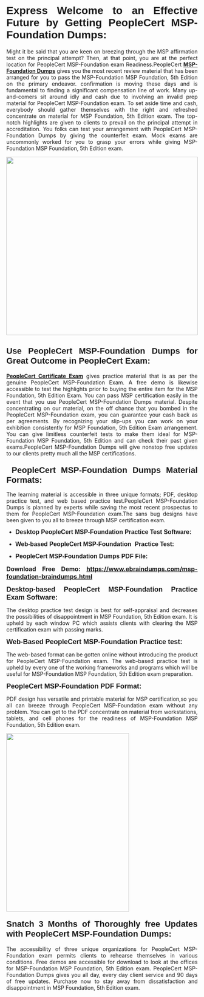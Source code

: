 <h1 dir="ltr" style="text-align: justify;"><span style="font-family:Verdana,Geneva,sans-serif;"><b>Express Welcome to an Effective Future by Getting PeopleCert MSP-Foundation Dumps:</b></span></h1>

<p dir="ltr" style="text-align: justify;">Might it be said that you are keen on breezing through the MSP affirmation test on the principal attempt? Then, at that point, you are at the perfect location for PeopleCert MSP-Foundation exam Readiness.PeopleCert <a href="https://www.ebraindumps.com/msp-foundation-braindumps.html" target="_self"><strong>MSP-Foundation Dumps</strong></a> gives you the most recent review material that has been arranged for you to pass the MSP-Foundation MSP Foundation, 5th Edition on the primary endeavor. confirmation is moving these days and is fundamental to finding a significant compensation line of work. Many up-and-comers sit around idly and cash due to involving an invalid prep material for PeopleCert MSP-Foundation exam. To set aside time and cash, everybody should gather themselves with the right and refreshed concentrate on material for MSP Foundation, 5th Edition exam. The top-notch highlights are given to clients to prevail on the principal attempt in accreditation. You folks can test your arrangement with PeopleCert MSP-Foundation Dumps by giving the counterfeit exam. Mock exams are uncommonly worked for you to grasp your errors while giving MSP-Foundation MSP Foundation, 5th Edition exam.</p>

<p dir="ltr" style="text-align: justify;"><a href="https://www.ebraindumps.com/msp-foundation-braindumps.html" target="_self"><img alt="" src="https://lh3.googleusercontent.com/pw/AMWts8Aj3tb-wF0OMpw147T1Bg9eAAj9fKo6ifFWMDCc6oU3qtU3KEqtRsEM2KRmm3UaDWRNIl4uKsuW21qaZWMz89XK1ad3jQX9oZiQAoJqInwJqRGpkLNoXMJEdtJjmgXii-lFlTr95P8IcS6Zx1e4FG44=w1098-h617-no?authuser=4" style="width: 100%; height: 470px;" /></a></p>

<h2 dir="ltr" style="text-align: justify;"><span style="font-size:22px;"><span style="font-family:Verdana,Geneva,sans-serif;"><strong>Use PeopleCert MSP-Foundation Dumps for Great Outcome in PeopleCert Exam:</strong></span></span></h2>

<p dir="ltr" style="text-align: justify;"><a href="https://www.ebraindumps.com/msp-dumps.html" target="_self"><strong>PeopleCert Certificate Exam</strong></a> gives practice material that is as per the genuine PeopleCert MSP-Foundation Exam. A free demo is likewise accessible to test the highlights prior to buying the entire item for the MSP Foundation, 5th Edition Exam. You can pass MSP certification easily in the event that you use PeopleCert MSP-Foundation Dumps material. Despite concentrating on our material, on the off chance that you bombed in the PeopleCert MSP-Foundation exam, you can guarantee your cash back as per agreements. By recognizing your slip-ups you can work on your exhibition consistently for MSP Foundation, 5th Edition Exam arrangement. You can give limitless counterfeit tests to make them ideal for MSP-Foundation MSP Foundation, 5th Edition and can check their past given exams.PeopleCert MSP-Foundation Dumps will give nonstop free updates to our clients pretty much all the MSP certifications.</p>

<h3 dir="ltr" style="text-align: justify;"><span style="font-size:22px;"><span style="font-family:Verdana,Geneva,sans-serif;"><strong> PeopleCert MSP-Foundation Dumps Material Formats:</strong></span></span></h3>

<p dir="ltr" style="text-align: justify;">The learning material is accessible in three unique formats; PDF, desktop practice test, and web based practice test.PeopleCert MSP-Foundation Dumps is planned by experts while saving the most recent prospectus to them for PeopleCert MSP-Foundation exam.The sans bug designs have been given to you all to breeze through MSP certification exam.</p>

<ul dir="ltr">
	<li style="text-align: justify;"><span style="font-size:16px;"><span style="font-family:Verdana,Geneva,sans-serif;"><b>Desktop PeopleCert MSP-Foundation Practice Test Software: </b></span></span></li>
	<li style="text-align: justify;">
	<p><span style="font-size:16px;"><span style="font-family:Verdana,Geneva,sans-serif;"><b id="docs-internal-guid-44b45a43-7fff-2325-b530-fbb6de77fdb4">Web-based PeopleCert MSP-Foundation  Practice Test:</b></span></span></p>
	</li>
	<li role="presentation" style="text-align: justify;"><span style="font-size:16px;"><span style="font-family:Verdana,Geneva,sans-serif;"><b id="docs-internal-guid-44b45a43-7fff-2325-b530-fbb6de77fdb4">PeopleCert MSP-Foundation Dumps PDF File:</b> </span></span></li>
</ul>

<p dir="ltr" style="text-align: justify;"><span style="font-size:16px;"><strong>Download Free Demo: <a href="https://www.ebraindumps.com/msp-foundation-braindumps.html" target="_self">https://www.ebraindumps.com/msp-foundation-braindumps.html</a></strong></span></p>

<p dir="ltr" style="text-align: justify;"><span style="font-size:18px;"><span style="font-family:Verdana,Geneva,sans-serif;"><b id="docs-internal-guid-44b45a43-7fff-2325-b530-fbb6de77fdb4">Desktop-based </b><b>PeopleCert MSP-Foundation Practice Exam Software:</b></span></span></p>

<p dir="ltr" style="text-align: justify;">The desktop practice test design is best for self-appraisal and decreases the possibilities of disappointment in MSP Foundation, 5th Edition exam. It is upheld by each window PC which assists clients with clearing the MSP certification exam with passing marks.</p>

<p dir="ltr" style="text-align: justify;"><span style="font-size:18px;"><span style="font-family:Verdana,Geneva,sans-serif;"><b>Web-Based PeopleCert MSP-Foundation Practice test:</b></span></span></p>

<p dir="ltr" style="text-align: justify;">The web-based format can be gotten online without introducing the product for PeopleCert MSP-Foundation exam. The web-based practice test is upheld by every one of the working frameworks and programs which will be useful for MSP-Foundation MSP Foundation, 5th Edition exam preparation.</p>

<p dir="ltr" style="text-align: justify;"><span style="font-size:18px;"><span style="font-family:Verdana,Geneva,sans-serif;"><b>PeopleCert MSP-Foundation PDF Format:</b></span></span></p>

<p dir="ltr" style="text-align: justify;">PDF design has versatile and printable material for MSP certification,so you all can breeze through PeopleCert MSP-Foundation exam without any problem. You can get to the PDF concentrate on material from workstations, tablets, and cell phones for the readiness of MSP-Foundation MSP Foundation, 5th Edition exam.</p>

<p dir="ltr" style="text-align: justify;"><a href="https://www.ebraindumps.com/msp-foundation-braindumps.html" target="_self"><img alt="" src="https://lh3.googleusercontent.com/pw/AMWts8Cm0-aiB9xC_FPL6GMf_gRc8bGJDkUG0gzD_GNwF--xl3UqafByTFN8nh78SU7aGuHZFgFzPFfPw8DPYtpQLPn5Yzy7__RrfyR3tcnJW6pSf-MMu652cZxPK9fQfq2DRLK-vEhbQGsNVpaasFd-xlwx=w1179-h617-no?authuser=4" style="width: 80%; height: 470px;" /></a></p>

<h4 dir="ltr" style="text-align: justify;"><b><span style="font-size:22px;"><span style="font-family:Verdana,Geneva,sans-serif;">Snatch 3 Months of Thoroughly free Updates with PeopleCert MSP-Foundation Dumps:</span></span></b></h4>

<p dir="ltr" style="text-align: justify;">The accessibility of three unique organizations for PeopleCert MSP-Foundation exam permits clients to rehearse themselves in various conditions. Free demos are accessible for download to look at the offices for MSP-Foundation MSP Foundation, 5th Edition exam. PeopleCert MSP-Foundation Dumps gives you all day, every day client service and 90 days of free updates. Purchase now to stay away from dissatisfaction and disappointment in MSP Foundation, 5th Edition exam.</p>

<p style="text-align: justify;"> </p>
